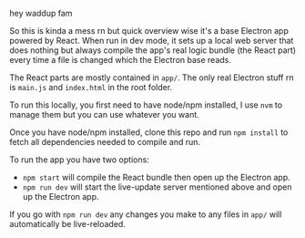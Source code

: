 hey waddup fam

So this is kinda a mess rn but quick overview wise it's a base Electron app powered by React. When run in dev mode, it sets up a local web server that does nothing but always compile the app's real logic bundle (the React part) every time a file is changed which the Electron base reads.

The React parts are mostly contained in `app/`. The only real Electron stuff rn is `main.js` and `index.html` in the root folder.

To run this locally, you first need to have node/npm installed, I use `nvm` to manage them but you can use whatever you want.

Once you have node/npm installed, clone this repo and run `npm install` to fetch all dependencies needed to compile and run.

To run the app you have two options:

- `npm start` will compile the React bundle then open up the Electron app.
- `npm run dev` will start the live-update server mentioned above and open up the Electron app.

If you go with `npm run dev` any changes you make to any files in `app/` will automatically be live-reloaded.